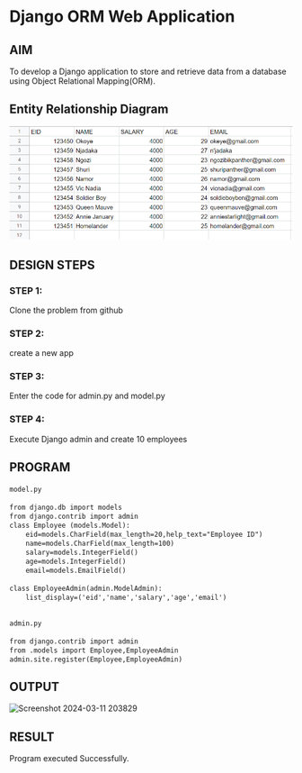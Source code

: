 # Django ORM Web Application

## AIM
To develop a Django application to store and retrieve data from a database using Object Relational Mapping(ORM).

## Entity Relationship Diagram

![Entity Relationship Diagram](./er.png)

## DESIGN STEPS

### STEP 1:
Clone the problem from github

### STEP 2:
create a new app

### STEP 3:
Enter the code for admin.py and model.py

### STEP 4:
Execute Django admin and create 10 employees

## PROGRAM

```
model.py

from django.db import models
from django.contrib import admin
class Employee (models.Model):
    eid=models.CharField(max_length=20,help_text="Employee ID")
    name=models.CharField(max_length=100)
    salary=models.IntegerField()
    age=models.IntegerField()
    email=models.EmailField()
 
class EmployeeAdmin(admin.ModelAdmin):
    list_display=('eid','name','salary','age','email')
```
```

admin.py

from django.contrib import admin
from .models import Employee,EmployeeAdmin
admin.site.register(Employee,EmployeeAdmin)

```

## OUTPUT
![Screenshot 2024-03-11 203829](https://github.com/HARISHA2006/harisha/assets/148843830/0d01c72d-3cbe-4574-955e-3c58c2e41c8c)

## RESULT

Program executed Successfully.
